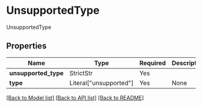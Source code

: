 # UnsupportedType

UnsupportedType

## Properties
| Name | Type | Required | Description |
| ------------ | ------------- | ------------- | ------------- |
**unsupported_type** | StrictStr | Yes |  |
**type** | Literal["unsupported"] | Yes | None |


[[Back to Model list]](../../../README.md#models-v2-link) [[Back to API list]](../../README.md#documentation-for-api-endpoints) [[Back to README]](../../README.md)
